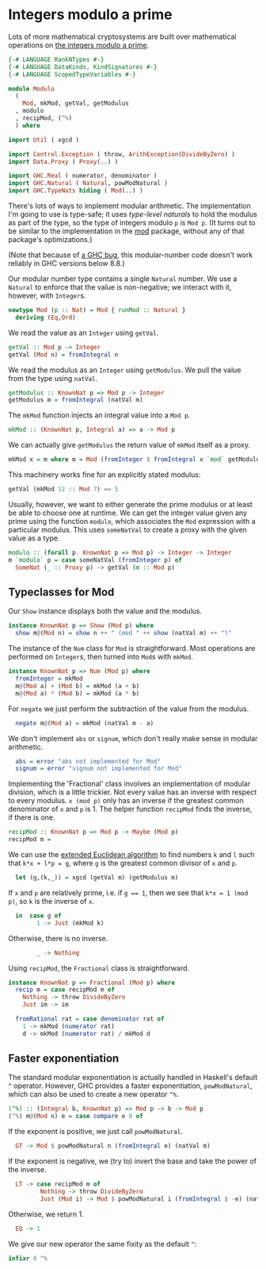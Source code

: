 # Integers modulo a prime

Lots of more mathematical cryptosystems
are built over mathematical operations on
[the integers modulo a prime](https://en.wikipedia.org/wiki/Modular_arithmetic).

```haskell
{-# LANGUAGE RankNTypes #-}
{-# LANGUAGE DataKinds, KindSignatures #-}
{-# LANGUAGE ScopedTypeVariables #-}

module Modulo
  (
    Mod, mkMod, getVal, getModulus
  , modulo
  , recipMod, (^%)
  ) where

import Util ( xgcd )

import Control.Exception ( throw, ArithException(DivideByZero) )
import Data.Proxy ( Proxy(..) )

import GHC.Real ( numerator, denominator )
import GHC.Natural ( Natural, powModNatural )
import GHC.TypeNats hiding ( Mod(..) )
```

There's lots of ways to implement modular arithmetic.
The implementation I'm going to use is type-safe;
it uses *type-level naturals* to hold the modulus as part of the type,
so the type of integers modulo `p` is `Mod p`.
(It turns out to be similar to the implementation in the
[mod](https://hackage.haskell.org/package/mod) package,
without any of that package's optimizations.)

(Note that because of
[a GHC bug](https://gitlab.haskell.org/ghc/ghc/issues/16586),
this modular-number code doesn't work reliably in GHC versions below 8.8.)

Our modular number type contains a single `Natural` number.
We use a `Natural` to enforce that the value is non-negative;
we interact with it, however, with `Integer`s.

```haskell
newtype Mod (p :: Nat) = Mod { runMod :: Natural }
  deriving (Eq,Ord)
```

We read the value as an `Integer` using `getVal`.

```haskell
getVal :: Mod p -> Integer
getVal (Mod n) = fromIntegral n
```

We read the modulus as an `Integer` using `getModulus`.
We pull the value from the type using `natVal`.

```haskell
getModulus :: KnownNat p => Mod p -> Integer
getModulus m = fromIntegral (natVal m)
```

The `mkMod` function injects an integral value into a `Mod p`.

```haskell
mkMod :: (KnownNat p, Integral a) => a -> Mod p
```

We can actually give `getModulus`
the return value of `mkMod` itself as a proxy.

```haskell
mkMod x = m where m = Mod (fromInteger $ fromIntegral x `mod` getModulus m)
```

This machinery works fine for an explicitly stated modulus:

```haskell ignore
getVal (mkMod 12 :: Mod 7) == 5
```

Usually, however, we want to either generate the prime modulus
or at least be able to choose one at runtime.
We can get the integer value given any prime using the function `modulo`,
which associates the `Mod` expression with a particular modulus.
This uses `someNatVal` to create a proxy with the given value as a type.

```haskell
modulo :: (forall p. KnownNat p => Mod p) -> Integer -> Integer
m `modulo` p = case someNatVal (fromInteger p) of
  SomeNat (_ :: Proxy p) -> getVal (m :: Mod p)
```

## Typeclasses for Mod

Our `Show` instance displays both the value and the modulus.

```haskell
instance KnownNat p => Show (Mod p) where
  show m@(Mod n) = show n ++ " (mod " ++ show (natVal m) ++ ")"
```

The instance of the `Num` class for `Mod` is straightforward.
Most operations are performed on `Integer`s,
then turned into `Mod`s with  `mkMod`.

```haskell
instance KnownNat p => Num (Mod p) where
  fromInteger = mkMod
  m@(Mod a) + (Mod b) = mkMod (a + b)
  m@(Mod a) * (Mod b) = mkMod (a * b)
```

For `negate` we just perform the subtraction of the value
from the modulus.

```haskell
  negate m@(Mod a) = mkMod (natVal m - a)
```

We don't implement `abs` or `signum`,
which don't really make sense in modular arithmetic.

```haskell
  abs = error "abs not implemented for Mod"
  signum = error "signum not implemented for Mod"
```

Implementing the 'Fractional' class involves an implementation of
modular division, which is a little trickier.
Not every value has an inverse with respect to every modulus.
`x (mod p)` only has an inverse if the greatest common denominator
of `x` and `p` is 1.
The helper function `recipMod` finds the inverse, if there is one.

```haskell
recipMod :: KnownNat p => Mod p -> Maybe (Mod p)
recipMod m =
```

We can use the
[extended Euclidean algorithm](https://en.wikipedia.org/wiki/Euclidean_algorithm#Extended_Euclidean_algorithm)
to find numbers `k` and `l` such that `k*x + l*p = g`,
where `g` is the greatest common divisor of `x` and `p`.

```haskell
  let (g,(k,_)) = xgcd (getVal m) (getModulus m)
```

If `x` and `p` are relatively prime, i.e. if `g == 1`,
then we see that `k*x = 1 (mod p)`, so `k` is the inverse of `x`.

```haskell
  in  case g of
        1 -> Just (mkMod k)
```

Otherwise, there is no inverse.

```haskell
        _ -> Nothing
```

Using `recipMod`, the `Fractional` class is straightforward.

```haskell
instance KnownNat p => Fractional (Mod p) where
  recip m = case recipMod m of
    Nothing -> throw DivideByZero
    Just im -> im

  fromRational rat = case denominator rat of
    1 -> mkMod (numerator rat)
    d -> mkMod (numerator rat) / mkMod d
```

## Faster exponentiation

The standard modular exponentiation is actually handled
in Haskell's default `^` operator.
However, GHC provides a faster exponentiation, `powModNatural`,
which can also be used to create a new operator `^%`.

```haskell
(^%) :: (Integral b, KnownNat p) => Mod p -> b -> Mod p
(^%) m@(Mod n) e = case compare e 0 of
```

If the exponent is positive, we just call `powModNatural`.

```haskell
  GT -> Mod $ powModNatural n (fromIntegral e) (natVal m)
```

If the exponent is negative, we (try to) invert the base
and take the power of the inverse.

```haskell
  LT -> case recipMod m of
         Nothing -> throw DivideByZero
         Just (Mod i) -> Mod $ powModNatural i (fromIntegral $ -e) (natVal m)
```

Otherwise, we return 1.

```haskell
  EQ -> 1
```

We give our new operator the same fixity as the default `^`:

```haskell
infixr 8 ^%
```
